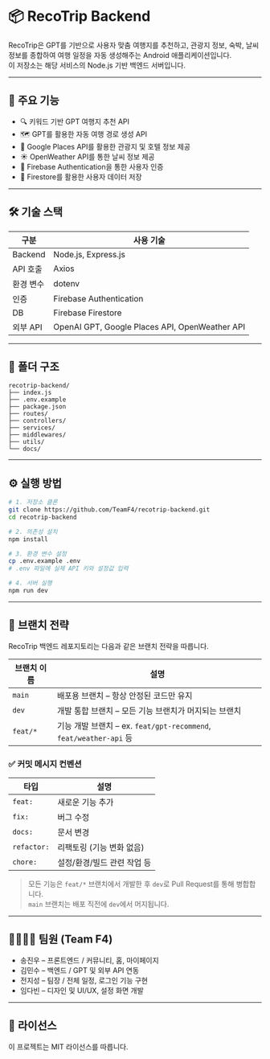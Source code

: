 # 📦 RecoTrip Backend

RecoTrip은 GPT를 기반으로 사용자 맞춤 여행지를 추천하고, 관광지 정보, 숙박, 날씨 정보를 종합하여 여행 일정을 자동 생성해주는 Android 애플리케이션입니다.  
이 저장소는 해당 서비스의 Node.js 기반 백엔드 서버입니다.

---

## 🚀 주요 기능

- 🔍 키워드 기반 GPT 여행지 추천 API
- 🗺️ GPT를 활용한 자동 여행 경로 생성 API
- 📍 Google Places API를 활용한 관광지 및 호텔 정보 제공
- ☀️ OpenWeather API를 통한 날씨 정보 제공
- 🔐 Firebase Authentication을 통한 사용자 인증
- 📝 Firestore를 활용한 사용자 데이터 저장

---

## 🛠️ 기술 스택

| 구분       | 사용 기술                      |
|------------|-------------------------------|
| Backend    | Node.js, Express.js           |
| API 호출   | Axios                         |
| 환경 변수  | dotenv                        |
| 인증       | Firebase Authentication       |
| DB         | Firebase Firestore            |
| 외부 API   | OpenAI GPT, Google Places API, OpenWeather API |

---

## 📁 폴더 구조

```
recotrip-backend/
├── index.js
├── .env.example
├── package.json
├── routes/
├── controllers/
├── services/
├── middlewares/
├── utils/
└── docs/
```

---

## ⚙️ 실행 방법

```bash
# 1. 저장소 클론
git clone https://github.com/TeamF4/recotrip-backend.git
cd recotrip-backend

# 2. 의존성 설치
npm install

# 3. 환경 변수 설정
cp .env.example .env
# .env 파일에 실제 API 키와 설정값 입력

# 4. 서버 실행
npm run dev
```
---

## 🌿 브랜치 전략

RecoTrip 백엔드 레포지토리는 다음과 같은 브랜치 전략을 따릅니다.

| 브랜치 이름 | 설명 |
|-------------|------|
| `main`      | 배포용 브랜치 – 항상 안정된 코드만 유지 |
| `dev`       | 개발 통합 브랜치 – 모든 기능 브랜치가 머지되는 브랜치 |
| `feat/*`    | 기능 개발 브랜치 – ex. `feat/gpt-recommend`, `feat/weather-api` 등 |

### ✅ 커밋 메시지 컨벤션

| 타입        | 설명 |
|-------------|------|
| `feat:`     | 새로운 기능 추가 |
| `fix:`      | 버그 수정 |
| `docs:`     | 문서 변경 |
| `refactor:` | 리팩토링 (기능 변화 없음) |
| `chore:`    | 설정/환경/빌드 관련 작업 등 |

> 모든 기능은 `feat/*` 브랜치에서 개발한 후 `dev`로 Pull Request를 통해 병합합니다.  
> `main` 브랜치는 배포 직전에 `dev`에서 머지됩니다.
---




## 👨‍👩‍👧‍👦 팀원 (Team F4)

- 송진우 – 프론트엔드 / 커뮤니티, 홈, 마이페이지
- 김민수 – 백엔드 / GPT 및 외부 API 연동
- 전지성 – 팀장 / 전체 일정, 로그인 기능 구현
- 임다빈 – 디자인 및 UI/UX, 설정 화면 개발

---

## 📄 라이선스

이 프로젝트는 MIT 라이선스를 따릅니다.
